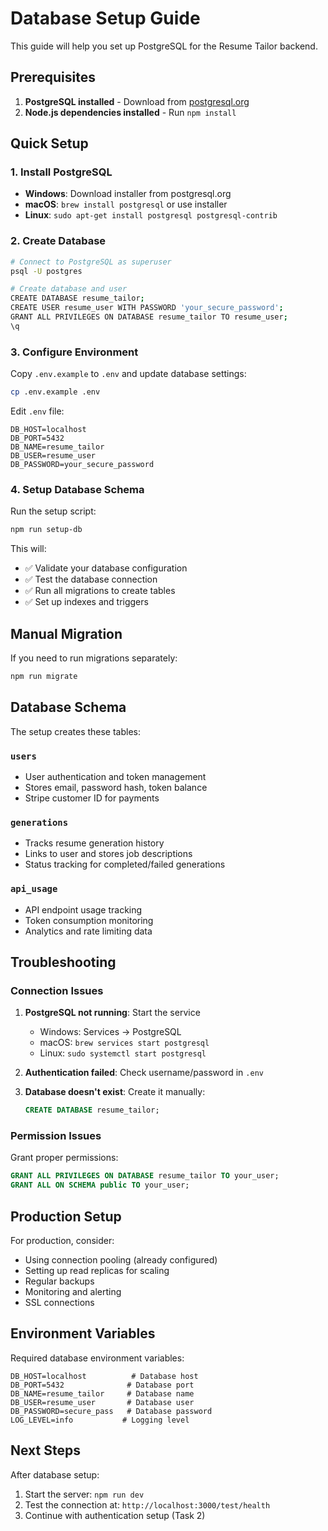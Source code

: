 # Database Setup Guide

This guide will help you set up PostgreSQL for the Resume Tailor backend.

## Prerequisites

1. **PostgreSQL installed** - Download from [postgresql.org](https://www.postgresql.org/download/)
2. **Node.js dependencies installed** - Run `npm install`

## Quick Setup

### 1. Install PostgreSQL
- **Windows**: Download installer from postgresql.org
- **macOS**: `brew install postgresql` or use installer
- **Linux**: `sudo apt-get install postgresql postgresql-contrib`

### 2. Create Database
```bash
# Connect to PostgreSQL as superuser
psql -U postgres

# Create database and user
CREATE DATABASE resume_tailor;
CREATE USER resume_user WITH PASSWORD 'your_secure_password';
GRANT ALL PRIVILEGES ON DATABASE resume_tailor TO resume_user;
\q
```

### 3. Configure Environment
Copy `.env.example` to `.env` and update database settings:
```bash
cp .env.example .env
```

Edit `.env` file:
```env
DB_HOST=localhost
DB_PORT=5432
DB_NAME=resume_tailor
DB_USER=resume_user
DB_PASSWORD=your_secure_password
```

### 4. Setup Database Schema
Run the setup script:
```bash
npm run setup-db
```

This will:
- ✅ Validate your database configuration
- ✅ Test the database connection
- ✅ Run all migrations to create tables
- ✅ Set up indexes and triggers

## Manual Migration

If you need to run migrations separately:
```bash
npm run migrate
```

## Database Schema

The setup creates these tables:

### `users`
- User authentication and token management
- Stores email, password hash, token balance
- Stripe customer ID for payments

### `generations` 
- Tracks resume generation history
- Links to user and stores job descriptions
- Status tracking for completed/failed generations

### `api_usage`
- API endpoint usage tracking
- Token consumption monitoring
- Analytics and rate limiting data

## Troubleshooting

### Connection Issues
1. **PostgreSQL not running**: Start the service
   - Windows: Services → PostgreSQL
   - macOS: `brew services start postgresql`
   - Linux: `sudo systemctl start postgresql`

2. **Authentication failed**: Check username/password in `.env`

3. **Database doesn't exist**: Create it manually:
   ```sql
   CREATE DATABASE resume_tailor;
   ```

### Permission Issues
Grant proper permissions:
```sql
GRANT ALL PRIVILEGES ON DATABASE resume_tailor TO your_user;
GRANT ALL ON SCHEMA public TO your_user;
```

## Production Setup

For production, consider:
- Using connection pooling (already configured)
- Setting up read replicas for scaling
- Regular backups
- Monitoring and alerting
- SSL connections

## Environment Variables

Required database environment variables:
```env
DB_HOST=localhost          # Database host
DB_PORT=5432              # Database port
DB_NAME=resume_tailor     # Database name
DB_USER=resume_user       # Database user
DB_PASSWORD=secure_pass   # Database password
LOG_LEVEL=info           # Logging level
```

## Next Steps

After database setup:
1. Start the server: `npm run dev`
2. Test the connection at: `http://localhost:3000/test/health`
3. Continue with authentication setup (Task 2)